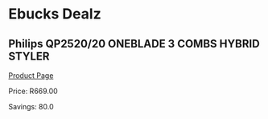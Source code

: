 
# Ebucks Dealz
## Philips QP2520/20 ONEBLADE 3 COMBS HYBRID STYLER
[Product Page](https://www.ebucks.com/web/shop/productSelected.do?prodId=1186914517&catId=375509364)

Price: R669.00

Savings: 80.0


	